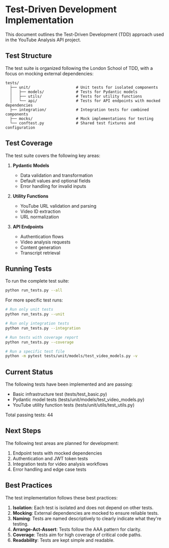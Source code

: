 # Test-Driven Development Implementation

This document outlines the Test-Driven Development (TDD) approach used in the YouTube Analysis API project.

## Test Structure

The test suite is organized following the London School of TDD, with a focus on mocking external dependencies:

```
tests/
  ├── unit/                    # Unit tests for isolated components
  │   ├── models/              # Tests for Pydantic models
  │   ├── utils/               # Tests for utility functions
  │   └── api/                 # Tests for API endpoints with mocked dependencies
  ├── integration/             # Integration tests for combined components
  ├── mocks/                   # Mock implementations for testing
  └── conftest.py              # Shared test fixtures and configuration
```

## Test Coverage

The test suite covers the following key areas:

1. **Pydantic Models**
   - Data validation and transformation
   - Default values and optional fields
   - Error handling for invalid inputs

2. **Utility Functions**
   - YouTube URL validation and parsing
   - Video ID extraction
   - URL normalization

3. **API Endpoints**
   - Authentication flows
   - Video analysis requests
   - Content generation
   - Transcript retrieval

## Running Tests

To run the complete test suite:

```bash
python run_tests.py --all
```

For more specific test runs:

```bash
# Run only unit tests
python run_tests.py --unit

# Run only integration tests
python run_tests.py --integration

# Run tests with coverage report
python run_tests.py --coverage

# Run a specific test file
python -m pytest tests/unit/models/test_video_models.py -v
```

## Current Status

The following tests have been implemented and are passing:

- Basic infrastructure test (tests/test_basic.py)
- Pydantic model tests (tests/unit/models/test_video_models.py)
- YouTube utility function tests (tests/unit/utils/test_utils.py)

Total passing tests: 44

## Next Steps

The following test areas are planned for development:

1. Endpoint tests with mocked dependencies
2. Authentication and JWT token tests
3. Integration tests for video analysis workflows
4. Error handling and edge case tests

## Best Practices

The test implementation follows these best practices:

1. **Isolation**: Each test is isolated and does not depend on other tests.
2. **Mocking**: External dependencies are mocked to ensure reliable tests.
3. **Naming**: Tests are named descriptively to clearly indicate what they're testing.
4. **Arrange-Act-Assert**: Tests follow the AAA pattern for clarity.
5. **Coverage**: Tests aim for high coverage of critical code paths.
6. **Readability**: Tests are kept simple and readable. 